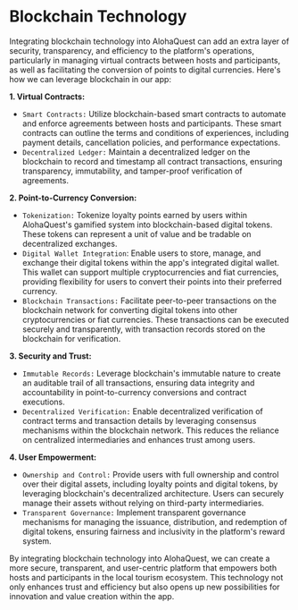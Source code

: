 # Blockchain Technology

Integrating blockchain technology into AlohaQuest can add an extra layer of security, transparency, and efficiency to the platform's operations, particularly in managing virtual contracts between hosts and participants, as well as facilitating the conversion of points to digital currencies. Here's how we can leverage blockchain in our app:

**1. Virtual Contracts:**

- `Smart Contracts:` Utilize blockchain-based smart contracts to automate and enforce agreements between hosts and participants. These smart contracts can outline the terms and conditions of experiences, including payment details, cancellation policies, and performance expectations.
- `Decentralized Ledger:` Maintain a decentralized ledger on the blockchain to record and timestamp all contract transactions, ensuring transparency, immutability, and tamper-proof verification of agreements.

**2. Point-to-Currency Conversion:**

- `Tokenization:` Tokenize loyalty points earned by users within AlohaQuest's gamified system into blockchain-based digital tokens. These tokens can represent a unit of value and be tradable on decentralized exchanges.
- `Digital Wallet Integration`: Enable users to store, manage, and exchange their digital tokens within the app's integrated digital wallet. This wallet can support multiple cryptocurrencies and fiat currencies, providing flexibility for users to convert their points into their preferred currency.
- `Blockchain Transactions:` Facilitate peer-to-peer transactions on the blockchain network for converting digital tokens into other cryptocurrencies or fiat currencies. These transactions can be executed securely and transparently, with transaction records stored on the blockchain for verification.

**3. Security and Trust:**

- `Immutable Records:` Leverage blockchain's immutable nature to create an auditable trail of all transactions, ensuring data integrity and accountability in point-to-currency conversions and contract executions.
- `Decentralized Verification:` Enable decentralized verification of contract terms and transaction details by leveraging consensus mechanisms within the blockchain network. This reduces the reliance on centralized intermediaries and enhances trust among users.

**4. User Empowerment:**

- `Ownership and Control:` Provide users with full ownership and control over their digital assets, including loyalty points and digital tokens, by leveraging blockchain's decentralized architecture. Users can securely manage their assets without relying on third-party intermediaries.
- `Transparent Governance:` Implement transparent governance mechanisms for managing the issuance, distribution, and redemption of digital tokens, ensuring fairness and inclusivity in the platform's reward system.

By integrating blockchain technology into AlohaQuest, we can create a more secure, transparent, and user-centric platform that empowers both hosts and participants in the local tourism ecosystem. This technology not only enhances trust and efficiency but also opens up new possibilities for innovation and value creation within the app.
